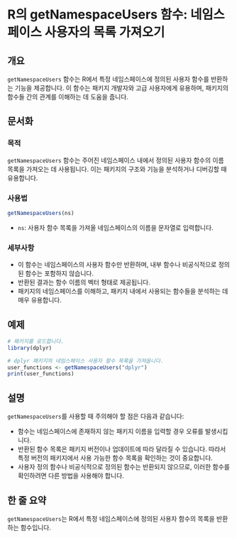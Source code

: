 <!--
Meta Description: # R의 getNamespaceUsers 함수: 네임스페이스 사용자의 목록 가져오기 ## 개요 `getNamespaceUsers` 함수는 R에서 특정 네임스페이스에 정의된 사용자 함수를 반환하는 기능을 제공합니다. 이 함수는 패키지 개발자와 고급 사용자에게 유용하며, ...
Meta Keywords: getnamespaceusers, 함수는, 사용자, 정의된, 목록을
-->

# R의 getNamespaceUsers 함수: 네임스페이스 사용자의 목록 가져오기

## 개요
`getNamespaceUsers` 함수는 R에서 특정 네임스페이스에 정의된 사용자 함수를 반환하는 기능을 제공합니다. 이 함수는 패키지 개발자와 고급 사용자에게 유용하며, 패키지의 함수들 간의 관계를 이해하는 데 도움을 줍니다.

## 문서화
### 목적
`getNamespaceUsers` 함수는 주어진 네임스페이스 내에서 정의된 사용자 함수의 이름 목록을 가져오는 데 사용됩니다. 이는 패키지의 구조와 기능을 분석하거나 디버깅할 때 유용합니다.

### 사용법
```R
getNamespaceUsers(ns)
```

- `ns`: 사용자 함수 목록을 가져올 네임스페이스의 이름을 문자열로 입력합니다.

### 세부사항
- 이 함수는 네임스페이스의 사용자 함수만 반환하며, 내부 함수나 비공식적으로 정의된 함수는 포함하지 않습니다.
- 반환된 결과는 함수 이름의 벡터 형태로 제공됩니다.
- 패키지의 네임스페이스를 이해하고, 패키지 내에서 사용되는 함수들을 분석하는 데 매우 유용합니다.

## 예제
```R
# 패키지를 로드합니다.
library(dplyr)

# dplyr 패키지의 네임스페이스 사용자 함수 목록을 가져옵니다.
user_functions <- getNamespaceUsers("dplyr")
print(user_functions)
```

## 설명
`getNamespaceUsers`를 사용할 때 주의해야 할 점은 다음과 같습니다:
- 함수는 네임스페이스에 존재하지 않는 패키지 이름을 입력할 경우 오류를 발생시킵니다.
- 반환된 함수 목록은 패키지 버전이나 업데이트에 따라 달라질 수 있습니다. 따라서 특정 버전의 패키지에서 사용 가능한 함수 목록을 확인하는 것이 중요합니다.
- 사용자 정의 함수나 비공식적으로 정의된 함수는 반환되지 않으므로, 이러한 함수를 확인하려면 다른 방법을 사용해야 합니다.

## 한 줄 요약
`getNamespaceUsers`는 R에서 특정 네임스페이스에 정의된 사용자 함수의 목록을 반환하는 함수입니다.